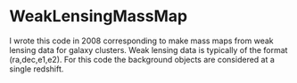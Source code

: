 WeakLensingMassMap
==================

I wrote this code in 2008 corresponding to make mass maps from weak lensing data for galaxy clusters. Weak lensing data is typically of the format (ra,dec,e1,e2). For this code the background objects are considered at a single redshift. 